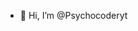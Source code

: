 - 👋 Hi, I’m @Psychocoderyt

<!---
Psychocoderyt/Psychocoderyt is a ✨ special ✨ repository because its `README.md` (this file) appears on your GitHub profile.
You can click the Preview link to take a look at your changes.
--->
